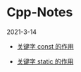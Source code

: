 # Cpp-Notes  

2021-3-14

  - [关键字 const 的作用](https://github.com/Willbebest/Cpp-Notes/blob/master/2021-3-14/const%20%E7%9A%84%E4%BD%9C%E7%94%A8.md)  
  
  - [关键字 static 的作用](https://github.com/Willbebest/Cpp-Notes/blob/master/2021-3-14/static%20%E7%9A%84%E4%BD%9C%E7%94%A8.md)
